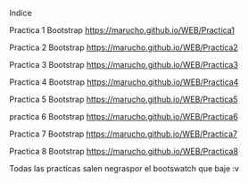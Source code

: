 Indice

Practica 1 Bootstrap https://marucho.github.io/WEB/Practica1

Practica 2 Bootstrap https://marucho.github.io/WEB/Practica2

Practica 3 Bootstrap https://marucho.github.io/WEB/Practica3

Practica 4 Bootstrap https://marucho.github.io/WEB/Practica4

Practica 5 Bootstrap https://marucho.github.io/WEB/Practica5

practica 6 Bootstrap https://marucho.github.io/WEB/Practica6

Practica 7 Bootstrap https://marucho.github.io/WEB/Practica7

Practica 8 Bootstrap https://marucho.github.io/WEB/Practica8


Todas las practicas salen negraspor el bootswatch que baje :v
